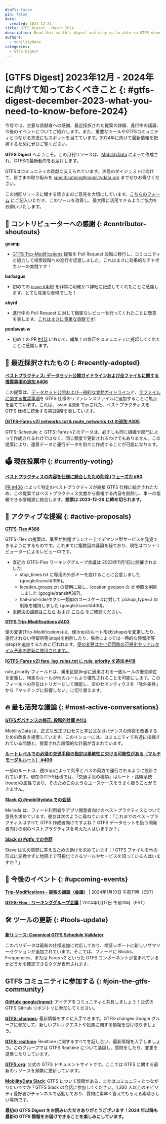 ```yaml
---
draft: false
pin: false
date:
  created: 2023-12-21
title: GTFS Digest - March 2024
description: Read this month's digest and stay up to date on GTFS development.
authors: 
  - mobilitydata
categories:
  - GTFS Digest
---
```

# [GTFS Digest] 2023年12月 - 2024年に向けて知っておくべきこと {: #gtfs-digest-december-2023-what-you-need-to-know-before-2024}

今号では、主要な貢献者への感謝、最近採択された提案の詳細、進行中の議論、今後のイベントについてご紹介します。また、重要なツールやGTFSコミュニティとつながる方法にもスポットを当てています。2024年に向けて最新情報を把握するためにぜひご覧ください。


<!-- more -->

**GTFS Digest** へようこそ。この月刊リソースは、[MobilityData](https://mobilitydata.org/) によって作成され、GTFSの最新動向をお届けします。

GTFSはコミュニティの貢献に支えられています。次号のダイジェストに向けて、皆さまの取り組みを [specifications@mobilitydata.org](mailto:specifications@mobiltydata.org) までぜひお寄せください。

この初回リリースに関する皆さまのご意見を大切にしています。[こちらのフォーム](https://forms.gle/GGefktvemnJD5Q9g8) にご記入いただき、このツールを改善し、最大限に活用できるようご協力をお願いいたします。

## 🏅 コントリビューターへの感謝 {: #contributor-shoutouts}


**gcamp**

* [GTFS Trip-Modifications](https://github.com/google/transit/pull/403) 提案を Pull Request 段階に移行し、コミュニティと協力して投票段階への進行を促進しました。これはまさに効果的なアドボカシーの実践です！

**barbagus**

* 初めての [issue #409](https://github.com/google/transit/issues/409) を非常に明確かつ詳細に記述してくれたことに感謝します。とても見事な表現でした！

**abyrd**

* 進行中の Pull Request に対して緻密なレビューを行ってくれたことに敬意を表します。[これはまさに貴重な貢献です](https://github.com/google/transit/pull/403#issuecomment-1841006022)!

**ponlawat-w**

* 初めての PR [#412](https://github.com/google/transit/pull/412) において、編集上の修正をコミュニティに提起してくれたことに感謝します。

## 🚀 最近採択されたもの {: #recently-adopted}


**[ベストプラクティス: データセット公開ガイドラインおよび全ファイルに関する推奨事項の追加 #406](https://github.com/google/transit/pull/406)**

この提案は、[データセット公開および一般的な実務ガイドライン](https://gtfs.org/schedule/best-practices/#dataset-publishing-general-practices)と、[全ファイルに関する推奨事項](https://gtfs.org/schedule/best-practices/#all-files)を GTFS 仕様のリファレンスファイルに追加することに焦点を当てています。これは、issue [#396](https://github.com/google/transit/issues/396) で示された、ベストプラクティスを GTFS 仕様に統合する第2段階を表しています。

**[[GTFS-Fares v2] networks.txt & route_networks.txt の追加 #405](https://github.com/google/transit/pull/405)**

GTFS-Schedule と GTFS-Fares v2 のデータは、必ずしも同じ組織や部門によって作成されるわけではなく、同じ頻度で更新されるわけでもありません。この提案により、運賃データと運行データを別々に作成することが可能になります。

## 🗳️ 現在投票中 {: #currently-voting}


**[ベストプラクティスの内容を仕様に統合したため削除 (フェーズ2) #60](https://github.com/MobilityData/GTFS_Schedule_Best-Practices/pull/60)**

[PR #406](https://github.com/google/transit/pull/406) によって特定のベストプラクティスが直接 GTFS 仕様に統合されたため、この提案ではベストプラクティス文書から重複する内容を削除し、単一の信頼できる情報源に統合します。**投票は 2023-12-26 に締め切られます。**

## 📂 アクティブな提案 {: #active-proposals}


**[GTFS-Flex #388](https://github.com/google/transit/pull/388)**

GTFS-Flex の提案は、乗客が旅程プランナー上でデマンド型サービスを発見できるようにするものです。これまでに複数回の議論を経ており、現在はコントリビューターによるレビュー中です。

* 直近の GTFS-Flex ワーキンググループ会議は 2023年11月1日に開催されました:
    * stop_times.txt に専用の外部キーを設けることに合意しました (google/transit#398)。
    * location_groups.txt の使用に戻し、location.geojson の id 参照を削除しました (google/transit#397)。
    * hail-and-ride/タクシー類似のユースケースに対して pickup_type=3 の制限を維持しました (google/transit#400)。
* [未解決の課題はこちら](https://github.com/google/transit/pull/388#issuecomment-1805958429) および [こちら](https://github.com/google/transit/pull/388#pullrequestreview-1766734999) をご確認ください。

**[GTFS Trip-Modifications #403](https://github.com/google/transit/pull/403)**

便の変更(Trip-Modifications)は、便(trip)のルート形状(shape)を変更したり、運行されない停留所等(stop)を削除したり、場合によっては一時的な停留所等(stop)を追加するために行われます。[便の変更は主に迂回路の可視化やリアルタイム予測の更新に使用されます。](https://blog.transitapp.com/how-transit-and-swiftly-put-bus-detours-on-the-map/)

**[[GTFS-Fares v2] fare_leg_rules.txt に rule_priority を追加 #418](https://github.com/google/transit/pull/418)**

rule_priority フィールドは、乗車区間(leg)に適用される一致ルールの優先順位を定義し、特定のルールが他のルールより優先されることを可能にします。このフィールドの存在はトリガーとして機能し、空のセマンティクスを「除外条件」から「マッチングに影響しない」に切り替えます。

## 🔥 最も活発な議論 {: #most-active-conversations}


**[GTFSガバナンスの修正: 段階的計画 #413](https://github.com/google/transit/issues/413)**

MobilityData は、正式な改正プロセスと非公式なガバナンスの両面を改善するための改良を提案しています。このイシューには、コミュニティで共通に指摘されている問題と、提案された段階的な計画が含まれています。

**[ルートレベルでの必須の交通手段の指定は柔軟性に欠ける可能性がある（マルチモーダルルート） #409](https://github.com/google/transit/issues/409)**

一部のルートは、便(trip)によって列車とバスの両方で運行されるように設計されています。現在のGTFS仕様では、「交通手段の種類」はルート・路線系統(route)の属性であり、そのためこのようなユースケースをうまく扱うことができません。

**[Slack の #mobilitydata での会話](https://mobilitydata-io.slack.com/archives/C0J4TJY8L/p1702318548285739)**

Melinda は、フィード利用者やアプリ開発者向けのベストプラクティスについて意見を求めています。彼女は次のように尋ねています：「これまでのベストプラクティスはすべて GTFS 作成者向けですよね？ GTFS データセットを扱う開発者向けの別のベストプラクティスを考えた人はいますか？」

**[Slack の #gtfs での会話](https://mobilitydata-io.slack.com/archives/C3FFFKX9C/p1701735882006169)**

Steve は次の質問に答えるための助けを求めています：「GTFS ファイルを他の形式に変換せずに地図上で可視化できるツールやサービスを知っている人はいますか？」

## 📅 今後のイベント {: #upcoming-events}


**[Trip-Modifications - 提案の議論（会議）](https://www.eventbrite.ca/e/gtfs-flex-working-group-meeting-implementation-testing-tickets-780184602147)** | 2024年1月10日 午前11時（EST）

**[GTFS-Flex - ワーキンググループ会議](https://www.eventbrite.ca/e/gtfs-flex-working-group-meeting-implementation-testing-tickets-780184602147)** | 2024年1月17日 午前10時（EST）

## 🛠️ ツールの更新 {: #tools-update}


**[新リリース: Canonical GTFS Schedule Validator](https://gtfs-validator.mobilitydata.org/)**

このバリデータは最新の仕様追加に対応しており、検証レポートに新しいサマリーセクションが追加されています。そこでは、フィードに Blocks、Frequencies、または Fares v2 といった GTFS コンポーネントが含まれているかどうかを確認できるタグが表示されます。

## GTFS コミュニティに参加する {: #join-the-gtfs-community}


**[GitHub: google/transit](https://github.com/google/transit)**: アイデアをコミュニティと共有しましょう！公式の GTFS GitHub リポジトリに参加してください。

**[GTFS-changes](https://groups.google.com/g/gtfs-changes)**: 最新情報をすぐに入手できます。GTFS-changes Google グループに参加して、新しいプルリクエストや投票に関する情報を受け取りましょう。

**[GTFS-realtime](https://groups.google.com/g/gtfs-realtime)**: Realtime に関するすべてを話し合い、最新情報を入手しましょう。このグループでは GTFS Realtime について議論し、質問をしたり、変更を提案したりしています。

**[GTFS.org](https://gtfs.org/)**: 公式の GTFS ドキュメントサイトです。ここでは GTFS に関する最新のリソースを頻繁に更新しています。

**[MobilityData Slack](https://share.mobilitydata.org/slack)**: GTFS について質問がある、またはコミュニティとつながりたいですか？GTFS Slack の会話に参加してください。1,300 人以上のモビリティ愛好者がチャンネルで活動しており、質問に素早く答えてもらえる素晴らしい場所です。

**最初の GTFS Digest をお読みいただきありがとうございます！2024 年以降も最新の GTFS 情報をお届けできることを楽しみにしています。**
